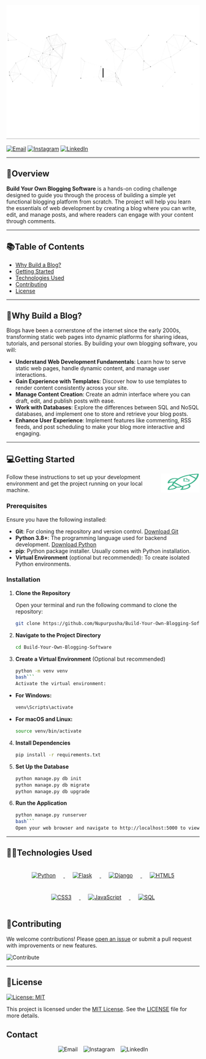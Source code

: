 <p align="center">
  <img src="https://raw.githubusercontent.com/Nupurpusha/Build-Your-Own-Blogging-Software/refs/heads/main/Untitled.gif" alt="Hi 👋, Open Source Project By Linux User Group,TIET 🚀 Build Your Own Blogging Platform 🚀 All The Best❤️" style="width: 1000px; height: 350px;">
</p>

[![Email](https://img.shields.io/badge/Email-D14836?style=for-the-badge&logo=gmail&logoColor=white)](lugtu@thapar.edu)
[![Instagram](https://img.shields.io/badge/Instagram-E4405F?style=for-the-badge&logo=instagram&logoColor=white)](https://www.instagram.com/lugtiet/)
[![LinkedIn](https://img.shields.io/badge/LinkedIn-0A66C2?style=for-the-badge&logo=linkedin&logoColor=white)](https://www.linkedin.com/company/lugtiet/mycompany/)

---

## 📝Overview

**Build Your Own Blogging Software** is a hands-on coding challenge designed to guide you through the process of building a simple yet functional blogging platform from scratch. The project will help you learn the essentials of web development by creating a blog where you can write, edit, and manage posts, and where readers can engage with your content through comments.

---

## 📚Table of Contents

- [Why Build a Blog?](#why-build-a-blog)
- [Getting Started](#getting-started)
- [Technologies Used](#technologies-used)
- [Contributing](#contributing)
- [License](#license)

---

## 🌟Why Build a Blog?

Blogs have been a cornerstone of the internet since the early 2000s, transforming static web pages into dynamic platforms for sharing ideas, tutorials, and personal stories. By building your own blogging software, you will:

- **Understand Web Development Fundamentals**: Learn how to serve static web pages, handle dynamic content, and manage user interactions.
- **Gain Experience with Templates**: Discover how to use templates to render content consistently across your site.
- **Manage Content Creation**: Create an admin interface where you can draft, edit, and publish posts with ease.
- **Work with Databases**: Explore the differences between SQL and NoSQL databases, and implement one to store and retrieve your blog posts.
- **Enhance User Experience**: Implement features like commenting, RSS feeds, and post scheduling to make your blog more interactive and engaging.

---

## 💻Getting Started

<p><img align="right" src="https://github.com/Nupurpusha/Build-Your-Own-Blogging-Software/blob/main/giphy.webp" style="width: 100px; height: 50px;">
</p>

Follow these instructions to set up your development environment and get the project running on your local machine. <p>

### Prerequisites

Ensure you have the following installed:

- **Git**: For cloning the repository and version control. [Download Git](https://git-scm.com/downloads)
- **Python 3.8+**: The programming language used for backend development. [Download Python](https://www.python.org/downloads/)
- **pip**: Python package installer. Usually comes with Python installation.
- **Virtual Environment** (optional but recommended): To create isolated Python environments.

### Installation

1. **Clone the Repository**

   Open your terminal and run the following command to clone the repository:

   ```bash
   git clone https://github.com/Nupurpusha/Build-Your-Own-Blogging-Software
   ```

2. **Navigate to the Project Directory**

   ```bash
   cd Build-Your-Own-Blogging-Software
   ```

3. **Create a Virtual Environment** (Optional but recommended)

   ````bash
   python -m venv venv
   bash```
   Activate the virtual environment:
   ````

- **For Windows:**

  ```bash
  venv\Scripts\activate
  ```

- **For macOS and Linux:**

  ```bash
  source venv/bin/activate
  ```

4. **Install Dependencies**

   ```bash
   pip install -r requirements.txt
   ```

5. **Set Up the Database**

   ```bash
   python manage.py db init
   python manage.py db migrate
   python manage.py db upgrade
   ```

6. **Run the Application**

   ````bash
   python manage.py runserver
   bash```
   Open your web browser and navigate to http://localhost:5000 to view your blogging platform.

   ````

---

## 👨‍💻Technologies Used

<p align="center">
  <a href="https://www.python.org/downloads/" target="_blank">
    <img src="https://img.shields.io/badge/Python-3.8-blue?style=for-the-badge&logo=python&logoColor=white" alt="Python" style="margin: 20px;" width="150" height="40">
  </a>
  <a href="https://flask.palletsprojects.com/en/latest/installation/" target="_blank">
    <img src="https://img.shields.io/badge/Flask-1.1.2-black?style=for-the-badge&logo=flask&logoColor=white" alt="Flask" style="margin: 20px;" width="150" height="40">
  </a>
  <a href="https://www.djangoproject.com/download/" target="_blank">
    <img src="https://img.shields.io/badge/Django-3.0-green?style=for-the-badge&logo=django&logoColor=white" alt="Django" style="margin: 20px;" width="150" height="40">
  </a>
  <a href="https://developer.mozilla.org/en-US/docs/Web/HTML" target="_blank">
    <img src="https://img.shields.io/badge/HTML5-E34F26?style=for-the-badge&logo=html5&logoColor=white" alt="HTML5" style="margin: 20px;" width="100" height="40">
  </a>
  <a href="https://developer.mozilla.org/en-US/docs/Web/CSS" target="_blank">
    <img src="https://img.shields.io/badge/CSS3-1572B6?style=for-the-badge&logo=css3&logoColor=white" alt="CSS3" style="margin: 20px;" width="100" height="40">
  </a>
  <a href="https://developer.mozilla.org/en-US/docs/Web/JavaScript" target="_blank">
    <img src="https://img.shields.io/badge/JavaScript-ES6+-yellow?style=for-the-badge&logo=javascript&logoColor=white" alt="JavaScript" style="margin: 20px;" width="200" height="40">
  </a>
  <a href="https://www.sqlite.org/download.html" target="_blank">
    <img src="https://img.shields.io/badge/SQL-4479A1?style=for-the-badge&logo=sqlite&logoColor=white" alt="SQL" style="margin: 20px;" width="100" height="40">
  </a>
</p>

## 🤝Contributing

We welcome contributions! Please [open an issue](https://github.com/Nupurpusha/Build-Your-Own-Blogging-Software/issues) or submit a pull request with improvements or new features.

![Contribute](https://forthebadge.com/images/badges/built-with-love.svg)

---

## 📜License

[![License: MIT](https://img.shields.io/badge/License-MIT-blue.svg)](https://opensource.org/licenses/MIT)

This project is licensed under the [MIT License](https://opensource.org/licenses/MIT). See the [LICENSE](https://github.com/Nupurpusha/Build-Your-Own-Blogging-Software/blob/main/LICENSE.txt) file for more details.

## Contact

<p align="center" style="display: flex; justify-content: center; gap: 15px; flex-wrap: wrap;">
  <a href="mailto:lugtu@thapar.edu" style="text-decoration: none;">
    <img src="https://img.shields.io/badge/Email-D14836?style=for-the-badge&logo=gmail&logoColor=white" alt="Email">
  </a>
  <a href="https://www.instagram.com/lugtiet/" style="text-decoration: none;">
    <img src="https://img.shields.io/badge/Instagram-E4405F?style=for-the-badge&logo=instagram&logoColor=white" alt="Instagram">
  </a>
  <a href="https://www.linkedin.com/company/lugtiet/mycompany/" style="text-decoration: none;">
    <img src="https://img.shields.io/badge/LinkedIn-0A66C2?style=for-the-badge&logo=linkedin&logoColor=white" alt="LinkedIn">
  </a>
</p>

